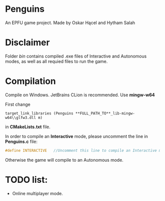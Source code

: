 # Penguins
An EPFU game project.
Made by Oskar Hącel and Hytham Salah

# Disclaimer
Folder *bin* contains compiled .exe files of Interactive and Autonomous modes, as well as all requied files to run the game.

# Compilation
Compile on Windows.
JetBrains CLion is recommended.
Use **mingw-w64**

First change
```make
target_link_libraries (Penguins **FULL_PATH_TO**_lib-mingw-w64\\glfw3.dll m)
```
in **CMakeLists.txt** file.

In order to compile an **Interactive** mode, please uncomment the line in **Penguins.c** file:
```c
#define INTERACTIVE   //Uncomment this line to compile an Interactive mode.
```
Otherwise the game will compile to an Autonomous mode.

# TODO list:
  - Online multiplayer mode.
